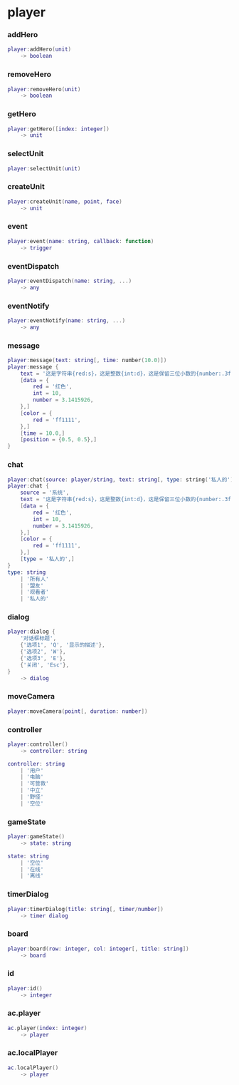# player

### addHero
```lua
player:addHero(unit)
    -> boolean
```

### removeHero
```lua
player:removeHero(unit)
    -> boolean
```

### getHero
```lua
player:getHero([index: integer])
    -> unit
```

### selectUnit
```lua
player:selectUnit(unit)
```

### createUnit
```lua
player:createUnit(name, point, face)
    -> unit
```

### event
```lua
player:event(name: string, callback: function)
    -> trigger
```

### eventDispatch
```lua
player:eventDispatch(name: string, ...)
    -> any
```

### eventNotify
```lua
player:eventNotify(name: string, ...)
    -> any
```

### message
```lua
player:message(text: string[, time: number(10.0)])
player:message {
    text = '这是字符串{red:s}，这是整数{int:d}，这是保留三位小数的{number:.3f}',
    [data = {
        red = '红色',
        int = 10,
        number = 3.1415926,
    },]
    [color = {
        red = 'ff1111',
    },]
    [time = 10.0,]
    [position = {0.5, 0.5},]
}
```

### chat
```lua
player:chat(source: player/string, text: string[, type: string('私人的')])
player:chat {
    source = '系统',
    text = '这是字符串{red:s}，这是整数{int:d}，这是保留三位小数的{number:.3f}',
    [data = {
        red = '红色',
        int = 10,
        number = 3.1415926,
    },]
    [color = {
        red = 'ff1111',
    },]
    [type = '私人的',]
}
type: string
    | '所有人'
    | '盟友'
    | '观看者'
    | '私人的'
```

### dialog
```lua
player:dialog {
    '对话框标题',
    {'选项1', 'Q', '显示的描述'},
    {'选项2', 'W'},
    {'选项3', 'E'},
    {'关闭', 'Esc'},
}
    -> dialog
```

### moveCamera
```lua
player:moveCamera(point[, duration: number])
```

### controller
```lua
player:controller()
    -> controller: string

controller: string
    | '用户'
    | '电脑'
    | '可营救'
    | '中立'
    | '野怪'
    | '空位'
```

### gameState
```lua
player:gameState()
    -> state: string

state: string
    | '空位'
    | '在线'
    | '离线'
```

### timerDialog
```lua
player:timerDialog(title: string[, timer/number])
    -> timer dialog
```

### board
```lua
player:board(row: integer, col: integer[, title: string])
    -> board
```

### id
```lua
player:id()
    -> integer
```

### ac.player
```lua
ac.player(index: integer)
    -> player
```

### ac.localPlayer
```lua
ac.localPlayer()
    -> player
```
